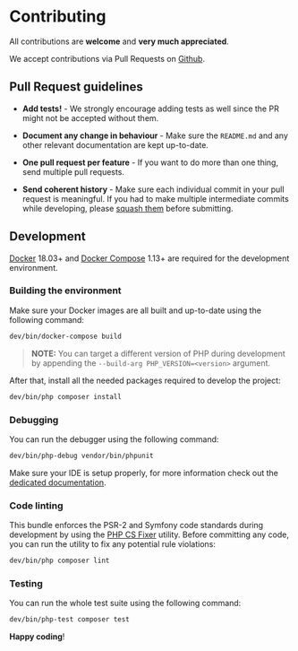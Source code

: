 # Contributing

All contributions are **welcome** and **very much appreciated**.

We accept contributions via Pull Requests on [Github](https://github.com/thephpleague/oauth2-server-bundle).

## Pull Request guidelines

- **Add tests!** - We strongly encourage adding tests as well since the PR might not be accepted without them.

- **Document any change in behaviour** - Make sure the `README.md` and any other relevant documentation are kept up-to-date.

- **One pull request per feature** - If you want to do more than one thing, send multiple pull requests.

- **Send coherent history** - Make sure each individual commit in your pull request is meaningful. If you had to make multiple intermediate commits while developing, please [squash them](http://www.git-scm.com/book/en/v2/Git-Tools-Rewriting-History#Changing-Multiple-Commit-Messages) before submitting.

## Development

[Docker](https://www.docker.com/) 18.03+ and [Docker Compose](https://github.com/docker/compose) 1.13+ are required for the development environment.

### Building the environment

Make sure your Docker images are all built and up-to-date using the following command:

```sh
dev/bin/docker-compose build
```

> **NOTE:** You can target a different version of PHP during development by appending the `--build-arg PHP_VERSION=<version>` argument.

After that, install all the needed packages required to develop the project:

```sh
dev/bin/php composer install
```

### Debugging

You can run the debugger using the following command:

```sh
dev/bin/php-debug vendor/bin/phpunit
```

Make sure your IDE is setup properly, for more information check out the [dedicated documentation](docs/debugging.md).

### Code linting

This bundle enforces the PSR-2 and Symfony code standards during development by using the [PHP CS Fixer](https://cs.sensiolabs.org/) utility. Before committing any code, you can run the utility to fix any potential rule violations:

```sh
dev/bin/php composer lint
```

### Testing

You can run the whole test suite using the following command:

```sh
dev/bin/php-test composer test
```

**Happy coding**!
